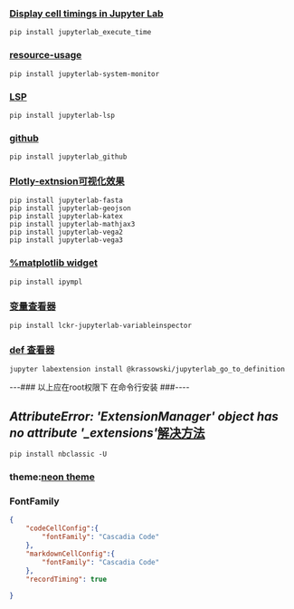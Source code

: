 ### [Display cell timings in Jupyter Lab](https://github.com/deshaw/jupyterlab-execute-time)

```
pip install jupyterlab_execute_time
```

### [resource-usage](https://github.com/jtpio/jupyterlab-system-monitor)


```
pip install jupyterlab-system-monitor
```

### [LSP](https://github.com/krassowski/jupyterlab-lsp)
```
pip install jupyterlab-lsp
```

### [github](https://github.com/jupyterlab/jupyterlab-github)
```
pip install jupyterlab_github
```

### [Plotly-extnsion可视化效果](https://github.com/jupyterlab/jupyter-renderers)
```
pip install jupyterlab-fasta
pip install jupyterlab-geojson
pip install jupyterlab-katex
pip install jupyterlab-mathjax3
pip install jupyterlab-vega2
pip install jupyterlab-vega3
```

### [%matplotlib widget](https://github.com/matplotlib/ipympl)
```
pip install ipympl
```

### [变量查看器](https://github.com/lckr/jupyterlab-variableInspector)

```
pip install lckr-jupyterlab-variableinspector
```

### [def 查看器](https://github.com/krassowski/jupyterlab-go-to-definition)
```
jupyter labextension install @krassowski/jupyterlab_go_to_definition 
```
---### 以上应在root权限下 在命令行安装 ###----

## *AttributeError: 'ExtensionManager' object has no attribute '_extensions'*[解决方法](https://stackoverflow.com/questions/67497931/q-cant-start-up-jupyter-lab-on-macos)
```
pip install nbclassic -U
```

### theme:[neon theme](https://github.com/yeebc/jupyterlab-neon-theme)

### FontFamily
```json
{
    "codeCellConfig":{
        "fontFamily": "Cascadia Code"
    },
    "markdownCellConfig":{
        "fontFamily": "Cascadia Code"
    },
    "recordTiming": true
    
}
```
